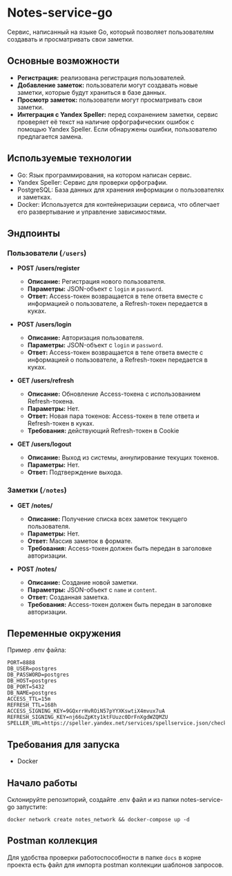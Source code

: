 # Notes-service-go

Сервис, написанный на языке Go, который позволяет пользователям создавать и просматривать свои заметки.

## Основные возможности
- **Регистрация:** реализована регистрация пользователей.
- **Добавление заметок:** пользователи могут создавать новые заметки, которые будут храниться в базе данных.
- **Просмотр заметок:** пользователи могут просматривать свои заметки.
- **Интеграция с Yandex Speller:** перед сохранением заметки, сервис проверяет её текст на наличие орфографических ошибок с помощью Yandex Speller. Если обнаружены ошибки, пользователю предлагается замена.

## Используемые технологии
- Go: Язык программирования, на котором написан сервис.
- Yandex Speller: Сервис для проверки орфографии.
- PostgreSQL: База данных для хранения информации о пользователях и заметках.
- Docker: Используется для контейнеризации сервиса, что облегчает его развертывание и управление зависимостями.

## Эндпоинты

### Пользователи (`/users`)

- **POST /users/register**
    - **Описание:** Регистрация нового пользователя.
    - **Параметры:** JSON-объект с `login` и `password`.
    - **Ответ:** Access-токен возвращается в теле ответа вместе с информацией о пользователе, а Refresh-токен передается в куках.

- **POST /users/login**
    - **Описание:** Авторизация пользователя.
    - **Параметры:** JSON-объект с `login` и `password`.
    - **Ответ:** Access-токен возвращается в теле ответа вместе с информацией о пользователе, а Refresh-токен передается в куках.

- **GET /users/refresh**
    - **Описание:** Обновление Access-токена с использованием Refresh-токена.
    - **Параметры:** Нет.
    - **Ответ:** Новая пара токенов: Access-токен в теле ответа и Refresh-токен в куках.
    - **Требования:** действующий Refresh-токен в Cookie

- **GET /users/logout**
    - **Описание:** Выход из системы, аннулирование текущих токенов.
    - **Параметры:** Нет.
    - **Ответ:** Подтверждение выхода.

### Заметки (`/notes`)

- **GET /notes/**
    - **Описание:** Получение списка всех заметок текущего пользователя.
    - **Параметры:** Нет.
    - **Ответ:** Массив заметок в формате.
    - **Требования:** Access-токен должен быть передан в заголовке авторизации.

- **POST /notes/**
    - **Описание:** Создание новой заметки.
    - **Параметры:** JSON-объект с `name` и `content`.
    - **Ответ:** Созданная заметка.
    - **Требования:** Access-токен должен быть передан в заголовке авторизации.

## Переменные окружения

Пример .env файла:

```
PORT=8888
DB_USER=postgres
DB_PASSWORD=postgres
DB_HOST=postgres
DB_PORT=5432
DB_NAME=postgres
ACCESS_TTL=15m
REFRESH_TTL=168h
ACCESS_SIGNING_KEY=9GQxrrHvROiN57pYYXKswtiX4mvux7uA
REFRESH_SIGNING_KEY=nj66uZpKty1ktFUuzc0DrFnXgdWZQMZU
SPELLER_URL=https://speller.yandex.net/services/spellservice.json/checkText
```

## Требования для запуска

- Docker

## Начало работы

Склонируйте репозиторий, создайте .env файл и из папки notes-service-go запустите:

```docker network create notes_network && docker-compose up -d```

## Postman коллекция

Для удобства проверки работоспособности в папке ```docs``` в корне проекта есть файл для импорта postman коллекции шаблонов запросов.